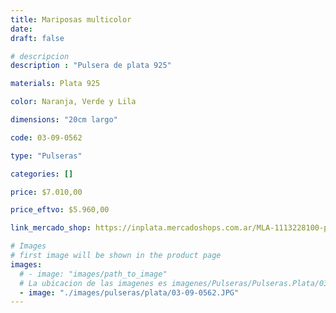 ```yaml
---
title: Mariposas multicolor
date: 
draft: false

# descripcion
description : "Pulsera de plata 925"

materials: Plata 925

color: Naranja, Verde y Lila

dimensions: "20cm largo"

code: 03-09-0562

type: "Pulseras"

categories: []

price: $7.010,00

price_eftvo: $5.960,00

link_mercado_shop: https://inplata.mercadoshops.com.ar/MLA-1113228100-pulsera-mariposas-multicolor-_JM

# Images
# first image will be shown in the product page
images:
  # - image: "images/path_to_image"
  # La ubicacion de las imagenes es imagenes/Pulseras/Pulseras.Plata/03-09-0562-mariposas-multicolor
  - image: "./images/pulseras/plata/03-09-0562.JPG"
---
```

